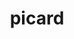 ---
title: "picard"
layout: cache
categories: [package, v0.22.1]
meta: {"versions": ["3.1.1"], "compilers": ["gcc@=7.3.1"], "oss": ["amzn2"], "platforms": ["linux"], "targets": ["aarch64", "neoverse_n1", "x86_64_v3"], "stacks": ["aws-isc", "aws-isc-aarch64", "root"], "num_specs": 3, "num_specs_by_stack": {"aws-isc-aarch64": 2, "root": 3, "aws-isc": 1}}
spec_details: [{"hash": "v64nnlnhyzigs6kciw5noiywyxug3lfk", "compiler": "gcc@=7.3.1", "versions": ["3.1.1"], "os": "amzn2", "platform": "linux", "target": "aarch64", "variants": ["build_system=generic", "~parameters"], "stacks": ["aws-isc-aarch64", "root"], "size": "-", "tarball": "https://binaries.spack.io/v0.22.1/build_cache/linux-amzn2-aarch64/gcc-7.3.1/picard-3.1.1/linux-amzn2-aarch64-gcc-7.3.1-picard-3.1.1-v64nnlnhyzigs6kciw5noiywyxug3lfk.spack"}, {"hash": "nawztye5bv3o6mhxfcox3cp7wf76qobn", "compiler": "gcc@=7.3.1", "versions": ["3.1.1"], "os": "amzn2", "platform": "linux", "target": "neoverse_n1", "variants": ["build_system=generic", "~parameters"], "stacks": ["aws-isc-aarch64", "root"], "size": "-", "tarball": "https://binaries.spack.io/v0.22.1/build_cache/linux-amzn2-neoverse_n1/gcc-7.3.1/picard-3.1.1/linux-amzn2-neoverse_n1-gcc-7.3.1-picard-3.1.1-nawztye5bv3o6mhxfcox3cp7wf76qobn.spack"}, {"hash": "olkodjpculeacfaubvrt3r2qejq6g4xh", "compiler": "gcc@=7.3.1", "versions": ["3.1.1"], "os": "amzn2", "platform": "linux", "target": "x86_64_v3", "variants": ["build_system=generic", "~parameters"], "stacks": ["aws-isc", "root"], "size": "-", "tarball": "https://binaries.spack.io/v0.22.1/build_cache/linux-amzn2-x86_64_v3/gcc-7.3.1/picard-3.1.1/linux-amzn2-x86_64_v3-gcc-7.3.1-picard-3.1.1-olkodjpculeacfaubvrt3r2qejq6g4xh.spack"}]
---